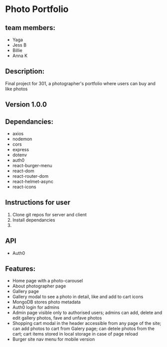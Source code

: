 # Photo Portfolio

## team members:

- Yaga
- Jess B
- Billie
- Anna K

## Description:

Final project for 301, a photographer's portfolio where users can buy and like photos

## Version 1.0.0

## Dependancies:

- axios
- nodemon
- cors
- express
- dotenv
- auth0
- react-burger-menu
- react-dom
- react-router-dom
- react-helmet-async
- react-icons

## Instructions for user

1. Clone git repos for server and client
2. Install dependancies
3. 

## API

- Auth0
  
## Features:

- Home page with a photo-carousel
- About photographer page
- Gallery page
- Gallery modal to see a photo in detail, like and add to cart icons
- MongoDB stores photo metadata
- Auth0 login for admins
- Admin page visible only to authorised users; admins can add, delete and edit gallery photos, fave and unfave photos
- Shopping cart modal in the header accessible from any page of the site; can add photos to cart from Galery page; can detele photos from the cart; cart items stored in local storage in case of page reload
- Burger site nav menu for mobile version
